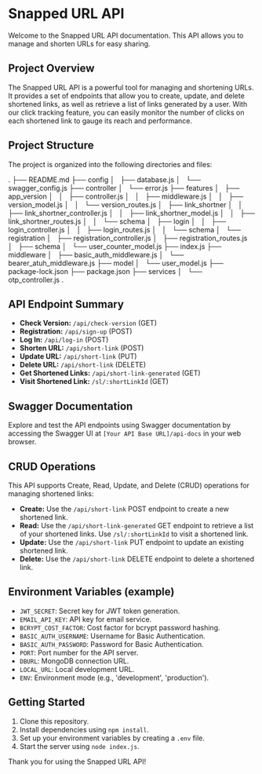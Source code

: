 # Snapped URL API

Welcome to the Snapped URL API documentation. This API allows you to manage and shorten URLs for easy sharing.

## Project Overview

The Snapped URL API is a powerful tool for managing and shortening URLs. It provides a set of endpoints that allow you to create, update, and delete shortened links, as well as retrieve a list of links generated by a user. With our click tracking feature, you can easily monitor the number of clicks on each shortened link to gauge its reach and performance.

## Project Structure

The project is organized into the following directories and files:

.
├── README.md
├── config
│   ├── database.js
│   └── swagger_config.js
├── controller
│   └── error.js
├── features
│   ├── app_version
│   │   ├── controller.js
│   │   ├── middleware.js
│   │   ├── version_model.js
│   │   └── version_routes.js
│   ├── link_shortner
│   │   ├── link_shortner_controller.js
│   │   ├── link_shortner_model.js
│   │   ├── link_shortner_routes.js
│   │   └── schema
│   ├── login
│   │   ├── login_controller.js
│   │   ├── login_routes.js
│   │   └── schema
│   └── registration
│       ├── registration_controller.js
│       ├── registration_routes.js
│       ├── schema
│       └── user_counter_model.js
├── index.js
├── middleware
│   ├── basic_auth_middleware.js
│   └── bearer_atuh_middleware.js
├── model
│   └── user_model.js
├── package-lock.json
├── package.json
├── services
│   └── otp_controller.js
.

## API Endpoint Summary

- **Check Version:** `/api/check-version` (GET)
- **Registration:** `/api/sign-up` (POST)
- **Log In:** `/api/log-in` (POST)
- **Shorten URL:** `/api/short-link` (POST)
- **Update URL:** `/api/short-link` (PUT)
- **Delete URL:** `/api/short-link` (DELETE)
- **Get Shortened Links:** `/api/short-link-generated` (GET)
- **Visit Shortened Link:** `/sl/:shortLinkId` (GET)

## Swagger Documentation

Explore and test the API endpoints using Swagger documentation by accessing the Swagger UI at `[Your API Base URL]/api-docs` in your web browser.

## CRUD Operations

This API supports Create, Read, Update, and Delete (CRUD) operations for managing shortened links:

- **Create:** Use the `/api/short-link` POST endpoint to create a new shortened link.
- **Read:** Use the `/api/short-link-generated` GET endpoint to retrieve a list of your shortened links. Use `/sl/:shortLinkId` to visit a shortened link.
- **Update:** Use the `/api/short-link` PUT endpoint to update an existing shortened link.
- **Delete:** Use the `/api/short-link` DELETE endpoint to delete a shortened link.

## Environment Variables (example)

- `JWT_SECRET`: Secret key for JWT token generation.
- `EMAIL_API_KEY`: API key for email service.
- `BCRYPT_COST_FACTOR`: Cost factor for bcrypt password hashing.
- `BASIC_AUTH_USERNAME`: Username for Basic Authentication.
- `BASIC_AUTH_PASSWORD`: Password for Basic Authentication.
- `PORT`: Port number for the API server.
- `DBURL`: MongoDB connection URL.
- `LOCAL_URL`: Local development URL.
- `ENV`: Environment mode (e.g., 'development', 'production').

## Getting Started

1. Clone this repository.
2. Install dependencies using `npm install`.
3. Set up your environment variables by creating a `.env` file.
4. Start the server using `node index.js`.

Thank you for using the Snapped URL API!
